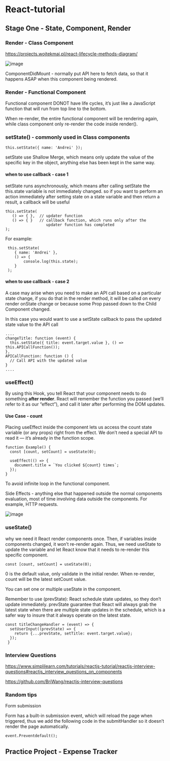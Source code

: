 # React-tutorial
## Stage One - State, Component, Render


### Render - Class Component

https://projects.wojtekmaj.pl/react-lifecycle-methods-diagram/

![image](https://user-images.githubusercontent.com/38158251/182989921-421e38c7-fc65-416e-8d13-987c13f1e05a.png)

ComponentDidMount - normally put API here to fetch data, so that it happens ASAP when this component being rendered.



### Render - Functional Component

Functional component DONOT have life cycles, it’s just like a JavaScript function that will run from top line to the bottom.

When re-render, the entire functional component will be rendering again, while class component only re-render the code inside render().


### setState() - commonly used in Class components

 `this.setState({ name: 'Andrei' });`                           

setState use Shallow Merge, which means only update the value of the specific key in the object, anything else has been kept in the same way.

#### when to use callback - case 1

setState runs asynchronously, which means after calling setState the this.state variable is not immediately changed. so if you want to perform an action immediately after setting state on a state variable and then return a result, a callback will be useful

 ```
this.setState(                                                 
    () => { },  // updater function                             
    () => { }   // callback function, which runs only after the 
                   updater function has completed               
 );                                                             
```

For example:
```
 this.setState(                                                 
    { name: 'Andrei' },                                                          
    () => {                                                     
        console.log(this.state);                                
    }                                                           
 );
 ```                                                           
#### when to use callback - case 2

A case may arise when you need to make an API call based on a particular state change, if you do that in the render method, it will be called on every render onState change or because some Prop passed down to the Child Component changed.

In this case you would want to use a setState callback to pass the updated state value to the API call

```
....
changeTitle: function (event) {
  this.setState({ title: event.target.value }, () => this.APICallFunction());
},
APICallFunction: function () {
  // Call API with the updated value
}
....
```

### useEffect() 

By using this Hook, you tell React that your component needs to do something **after render**. React will remember the function you passed (we’ll refer to it as our “effect”), and call it later after performing the DOM updates.

#### Use Case - count

Placing useEffect inside the component lets us access the count state variable (or any props) right from the effect. We don’t need a special API to read it — it’s already in the function scope.

```
function Example() {
  const [count, setCount] = useState(0);

  useEffect(() => {
    document.title = `You clicked ${count} times`;
  });
}
```

To avoid infinite loop in the functional component.

Side Effects - anything else that happened outside the normal components evaluation, most of time involving data outside the components. For example, HTTP requests.

![image](https://user-images.githubusercontent.com/38158251/182990049-f5de04c1-0e97-4ce4-817f-6a68b3207070.png)


### useState()

why we need it
React render components once. Then, if variables inside components changed, it won’t re-render again. Thus, we need useState to update the variable and let React know that it needs to re-render this specific component.

 `const [count, setCount] = useState(0);`                            

0 is the default value, only validate in the initial render. When re-render, count will be the latest setCount value.

You can set one or multiple useState in the component.

Remember to use (prevState): React schedule state updates, so they don’t update immediately. prevState guarantee that React will always grab the latest state when there are multiple state updates in the schedule, which is a safer way to insure that it always operate on the latest state.

```
const titleChangeHandler = (event) => {
  setUserInput((prevState) => {
    return {...prevState, setTitle: event.target.value};
  });
 }
```



### Interview Questions

https://www.simplilearn.com/tutorials/reactjs-tutorial/reactjs-interview-questions#reactjs_interview_questions_on_components

https://github.com/BriWang/reactjs-interview-questions


### Random tips

Form submission 

Form has a built-in submission event, which will reload the page when triggered, thus we add the following code in the submitHandler so it doesn’t render the page automatically.

  `event.Preventdefault();`  


## Practice Project - Expense Tracker

                                      
